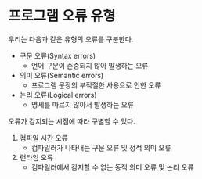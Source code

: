 # 프로그램 오류 유형

우리는 다음과 같은 유형의 오류를 구분한다.

- 구문 오류(Syntax errors)
  - 언어 구문이 존중되지 않아 발생하는 오류
- 의미 오류(Semantic errors)
  - 프로그램 문장의 부적절한 사용으로 인한 오류
- 논리 오류(Logical errors)
  - 명세를 따르지 않아서 발생하는 오류

오류가 감지되는 시점에 따라 구별할 수 있다.

1. 컴파일 시간 오류
   - 컴파일러가 나타내는 구문 오류 및 정적 의미 오류
2. 런타임 오류
   - 컴파일러에서 감지할 수 없는 동적 의미 오류 및 논리 오류
